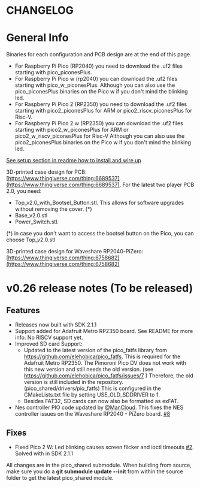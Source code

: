 # CHANGELOG

# General Info

Binaries for each configuration and PCB design are at the end of this page.

- For Raspberry Pi Pico (RP2040) you need to download the .uf2 files starting with pico_piconesPlus.
- For Raspberry Pi Pico w (rp2040) you can download the .uf2 files starting with pico_w_piconesPlus. Although you can also use the pico_piconesPlus binaries on the Pico w if you don't mind the blinking led.
- For Raspberry Pi Pico 2 (RP2350) you need to download the .uf2 files starting with pico2_piconesPlus for ARM or pico2_riscv_piconesPlus  for Risc-V. 
- For Raspberry Pi Pico 2 w (RP2350) you can download the .uf2 files starting with pico2_w_piconesPlus for ARM or pico2_w_riscv_piconesPlus for Risc-V Although you can also use the pico2_piconesPlus binaries on the Pico w if you don't mind the blinking led.


[See setup section in readme how to install and wire up](https://github.com/fhoedemakers/pico-infonesPlus#pico-setup)

3D-printed case design for PCB: [https://www.thingiverse.com/thing:6689537](https://www.thingiverse.com/thing:6689537). 
For the latest two player PCB 2.0, you need:

- Top_v2.0_with_Bootsel_Button.stl. This allows for software upgrades without removing the cover. (*)
- Base_v2.0.stl
- Power_Switch.stl.

(*) in case you don't want to access the bootsel button on the Pico, you can choose Top_v2.0.stl

3D-printed case design for Waveshare RP2040-PiZero: [https://www.thingiverse.com/thing:6758682](https://www.thingiverse.com/thing:6758682)

# v0.26 release notes (To be released)

## Features
- Releases now built with SDK 2.1.1
- Support added for Adafruit Metro RP2350 board. See README for more info. No RISCV support yet.
- Improved SD card Support:
    - Updated to the latest version of the pico_fatfs library from https://github.com/elehobica/pico_fatfs. This is required for the Adafruit Metro RP2350. The Pimoroni Pico DV does not work with this new version and still needs the old version. (see https://github.com/elehobica/pico_fatfs/issues/7 ) Therefore, the old version is still included in the repository. (pico_shared/drivers/pio_fatfs) 
    This is configured in the CMakeLists.txt file by setting USE_OLD_SDDRIVER to 1.
    - Besides FAT32, SD cards can now also be formatted as exFAT.
- Nes controller PIO code updated by [@ManCloud](https://github.com/ManCloud). This fixes the NES controller issues on the Waveshare RP2040 - PiZero board. [#8](https://github.com/fhoedemakers/pico_shared/issues/8)


## Fixes
- Fixed Pico 2 W: Led blinking causes screen flicker and ioctl timeouts [#2](https://github.com/fhoedemakers/pico_shared/issues/2). Solved with in SDK 2.1.1

All changes are in the pico_shared submodule. When building from source, make sure you do a **git submodule update --init** from within the source folder to get the latest pico_shared module.

